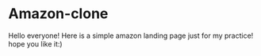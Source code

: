 # Amazon-clone

Hello everyone!
Here is a simple amazon landing page just for my practice!
hope you like it:)
